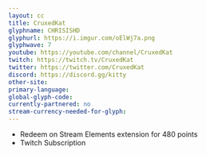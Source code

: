 ```yaml
---
layout: cc
title: CruxedKat
glyphname: CHRISISHD
glyphurl: https://i.imgur.com/oElWj7a.png
glyphwave: 7
youtube: https://youtube.com/channel/CruxedKat
twitch: https://twitch.tv/CruxedKat
twitter: https://twitter.com/CruxedKat
discord: https://discord.gg/kitty
other-site: 
primary-language: 
global-glyph-code: 
currently-partnered: no
stream-currency-needed-for-glyph: 
---
```

* Redeem on Stream Elements extension for 480 points
* Twitch Subscription
